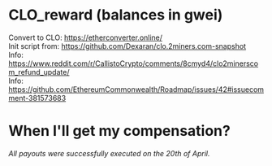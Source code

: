 # CLO_reward (balances in gwei)

Convert to CLO: https://etherconverter.online/<br>
Init script from: https://github.com/Dexaran/clo.2miners.com-snapshot<br>
Info: https://www.reddit.com/r/CallistoCrypto/comments/8cmyd4/clo2minerscom_refund_update/<br>
Info: https://github.com/EthereumCommonwealth/Roadmap/issues/42#issuecomment-381573683


# When I'll get my compensation?

_All payouts were successfully executed on the 20th of April._ 
